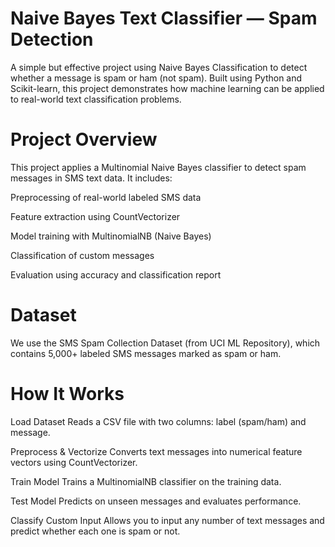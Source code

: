 # Naive Bayes Text Classifier — Spam Detection
A simple but effective project using Naive Bayes Classification to detect whether a message is spam or ham (not spam). Built using Python and Scikit-learn, this project demonstrates how machine learning can be applied to real-world text classification problems.

# Project Overview
This project applies a Multinomial Naive Bayes classifier to detect spam messages in SMS text data. It includes:

Preprocessing of real-world labeled SMS data

Feature extraction using CountVectorizer

Model training with MultinomialNB (Naive Bayes)

Classification of custom messages

Evaluation using accuracy and classification report

# Dataset
We use the SMS Spam Collection Dataset (from UCI ML Repository), which contains 5,000+ labeled SMS messages marked as spam or ham.

# How It Works
Load Dataset
Reads a CSV file with two columns: label (spam/ham) and message.

Preprocess & Vectorize
Converts text messages into numerical feature vectors using CountVectorizer.

Train Model
Trains a MultinomialNB classifier on the training data.

Test Model
Predicts on unseen messages and evaluates performance.

Classify Custom Input
Allows you to input any number of text messages and predict whether each one is spam or not.
